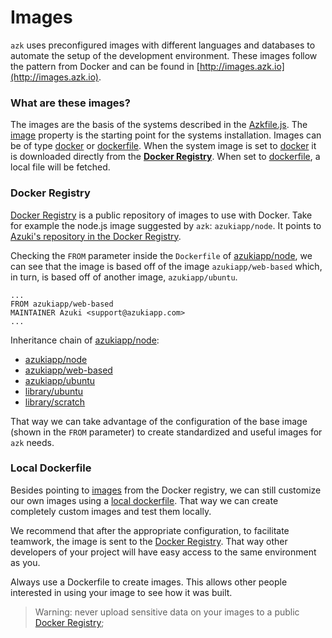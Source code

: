 # Images

`azk` uses preconfigured images with different languages and databases to automate the setup of the development environment. These images follow the pattern from Docker and can be found in [http://images.azk.io](http://images.azk.io).


### What are these images?

The images are the basis of the systems described in the [Azkfile.js](../azkfilejs/README.md). The [image](../reference/azkfilejs/image.md) property is the starting point for the systems installation. Images can be of type [docker](../reference/azkfilejs/image.html#docker) or [dockerfile](../reference/azkfilejs/image.html#dockerfile). When the system image is set to [docker](../reference/azkfilejs/image.html#docker) it is downloaded directly from the **[Docker Registry](https://registry.hub.docker.com/)**. When set to [dockerfile](../reference/azkfilejs/image.html#dockerfile), a local file will be fetched.


### Docker Registry

[Docker Registry](https://registry.hub.docker.com/) is a public repository of images to use with Docker. Take for example the node.js image suggested by `azk`: `azukiapp/node`. It points to [Azuki's repository in the Docker Registry](https://registry.hub.docker.com/u/azukiapp/node/).

Checking the `FROM` parameter inside the `Dockerfile` of [azukiapp/node](https://github.com/azukiapp/docker-node/blob/master/0.10/Dockerfile), we can see that the image is based off of the image `azukiapp/web-based` which, in turn, is based off of another image, `azukiapp/ubuntu`.

```
...
FROM azukiapp/web-based
MAINTAINER Azuki <support@azukiapp.com>
...
```

Inheritance chain of [azukiapp/node](https://github.com/azukiapp/docker-node/blob/master/0.10/Dockerfile):

- [azukiapp/node](https://github.com/azukiapp/docker-node/blob/master/0.10/Dockerfile)
- [azukiapp/web-based](https://github.com/azukiapp/docker-web-based/blob/master/Dockerfile)
- [azukiapp/ubuntu](https://github.com/azukiapp/docker-ubuntu/blob/master/Dockerfile)
- [library/ubuntu](https://github.com/tianon/docker-brew-ubuntu-core/blob/a9da4b3cd8977c2aacafe5d9d0056cbb360f2d1c/trusty/Dockerfile)
- [library/scratch](https://registry.hub.docker.com/u/library/scratch/)

That way we can take advantage of the configuration of the base image (shown in the `FROM` parameter) to create standardized and useful images for `azk` needs.

### Local Dockerfile

Besides pointing to [images](../reference/azkfilejs/image.html) from the Docker registry, we can still customize our own images using a [local dockerfile](../reference/azkfilejs/image.html#dockerfile). That way we can create completely custom images and test them locally.

We recommend that after the appropriate configuration, to facilitate teamwork, the image is sent to the [Docker Registry](https://registry.hub.docker.com/). That way other developers of your project will have easy access to the same environment as you.

Always use a Dockerfile to create images. This allows other people interested in using your image to see how it was built.

> Warning: never upload sensitive data on your images to a public [Docker Registry](https://registry.hub.docker.com/);

